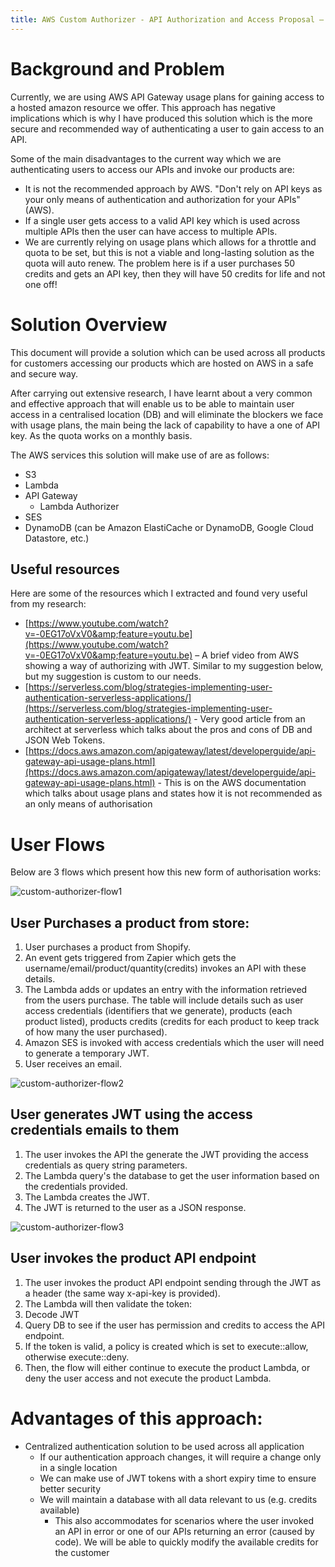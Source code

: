 ```yaml
---
title: AWS Custom Authorizer - API Authorization and Access Proposal – 2 Step solution (recommended)
---
```


# Background and Problem

Currently, we are using AWS API Gateway usage plans for gaining access to a hosted amazon resource we offer. This approach has negative implications which is why I have produced this solution which is the more secure and recommended way of authenticating a user to gain access to an API.

Some of the main disadvantages to the current way which we are authenticating users to access our APIs and invoke our products are:

- It is not the recommended approach by AWS. &quot;Don&#39;t rely on API keys as your only means of authentication and authorization for your APIs&quot; (AWS).
- If a single user gets access to a valid API key which is used across multiple APIs then the user can have access to multiple APIs.
- We are currently relying on usage plans which allows for a throttle and quota to be set, but this is not a viable and long-lasting solution as the quota will auto renew. The problem here is if a user purchases 50 credits and gets an API key, then they will have 50 credits for life and not one off!

# Solution Overview

This document will provide a solution which can be used across all products for customers accessing our products which are hosted on AWS in a safe and secure way.

After carrying out extensive research, I have learnt about a very common and effective approach that will enable us to be able to maintain user access in a centralised location (DB) and will eliminate the blockers we face with usage plans, the main being the lack of capability to have a one of API key. As the quota works on a monthly basis.

The AWS services this solution will make use of are as follows:

- S3
- Lambda
- API Gateway 
  - Lambda Authorizer
- SES
- DynamoDB (can be Amazon ElastiCache or DynamoDB, Google Cloud Datastore, etc.)

## Useful resources

Here are some of the resources which I extracted and found very useful from my research:

- [https://www.youtube.com/watch?v=-0EG17oVxV0&amp;feature=youtu.be](https://www.youtube.com/watch?v=-0EG17oVxV0&amp;feature=youtu.be) – A brief video from AWS showing a way of authorizing with JWT. Similar to my suggestion below, but my suggestion is custom to our needs.
- [https://serverless.com/blog/strategies-implementing-user-authentication-serverless-applications/](https://serverless.com/blog/strategies-implementing-user-authentication-serverless-applications/) - Very good article from an architect at serverless which talks about the pros and cons of DB and JSON Web Tokens.
- [https://docs.aws.amazon.com/apigateway/latest/developerguide/api-gateway-api-usage-plans.html](https://docs.aws.amazon.com/apigateway/latest/developerguide/api-gateway-api-usage-plans.html) - This is on the AWS documentation which talks about usage plans and states how it is not recommended as an only means of authorisation

# User Flows

Below are 3 flows which present how this new form of authorisation works:


![custom-authorizer-flow1](https://github.com/filetrust/glasswall-engineering-site/blob/master/docs/guides/img/custom-authorizer-flow1-purchase-from-store.png)

## User Purchases a product from store:

1. User purchases a product from Shopify.
2. An event gets triggered from Zapier which gets the username/email/product/quantity(credits) invokes an API with these details.
3. The Lambda adds or updates an entry with the information retrieved from the users purchase. The table will include details such as user access credentials (identifiers that we generate), products (each product listed), products credits (credits for each product to keep track of how many the user purchased).
4. Amazon SES is invoked with access credentials which the user will need to generate a temporary JWT.
5. User receives an email.




![custom-authorizer-flow2](https://github.com/filetrust/glasswall-engineering-site/blob/master/docs/guides/img/custom-authorizer-flow2-generate-token-from-access-credentials.png)

## User generates JWT using the access credentials emails to them

1. The user invokes the API the generate the JWT providing the access credentials as query string parameters.
2. The Lambda query&#39;s the database to get the user information based on the credentials provided.
3. The Lambda creates the JWT.
4. The JWT is returned to the user as a JSON response.




![custom-authorizer-flow3](https://github.com/filetrust/glasswall-engineering-site/blob/master/docs/guides/img/custom-authorizer-flow3-lambda-authoriser.png)

## User invokes the product API endpoint

1. The user invokes the product API endpoint sending through the JWT as a header (the same way x-api-key is provided).
2. The Lambda will then validate the token:
  1. Decode JWT
  2. Query DB to see if the user has permission and credits to access the API endpoint.
3. If the token is valid, a policy is created which is set to execute::allow, otherwise execute::deny.
4. Then, the flow will either continue to execute the product Lambda, or deny the user access and not execute the product Lambda.

# Advantages of this approach:

- Centralized authentication solution to be used across all application
  - If our authentication approach changes, it will require a change only in a single location
  - We can make use of JWT tokens with a short expiry time to ensure better security
  - We will maintain a database with all data relevant to us (e.g. credits available)
    - This also accommodates for scenarios where the user invoked an API in error or one of our APIs returning an error (caused by code). We will be able to quickly modify the available credits for the customer